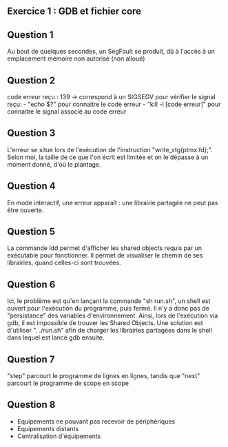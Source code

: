 Exercice 1 : GDB et fichier core
---------------------------------


## Question 1

Au bout de quelques secondes, un SegFault se produit, dû à l'accès à un emplacement mémoire non autorisé (non alloué)


## Question 2

code erreur reçu : 139 -> correspond à un SIGSEGV
pour vérifier le signal reçu:
    - "echo $?" pour connaitre le code erreur
    - "kill -l [code erreur]" pour connaitre le signal associé au code erreur


## Question 3

L'erreur se situe lors de l'exécution de l'instruction "write_vtg(ptmx.fd);". Selon moi, la taille de ce que l'on écrit est limitée et on le dépasse à un moment donné, d'où le plantage.


## Question 4

En mode interactif, une erreur apparaît : une librairie partagée ne peut pas être ouverte.


## Question 5

La commande ldd permet d'afficher les shared objects requis par un exécutable pour fonctionner. Il permet de visualiser le chemin de ses librairies, quand celles-ci sont trouvées.


## Question 6

Ici, le problème est qu'en lançant la commande "sh run.sh", un shell est ouvert pour l'exécution du programme, puis fermé. Il n'y a donc pas de "persistance" des variables d'environnement. Ainsi, lors de l'exécution via gdb, il est impossible de trouver les Shared Objects.
Une solution est d'utiliser ". ./run.sh" afin de charger les librairies partagées dans le shell dans lequel est lancé gdb ensuite.


## Question 7

"step" parcourt le programme de lignes en lignes, tandis que "next" parcourt le programme de scope en scope


## Question 8

- Equipements ne pouvant pas recevoir de périphériques
- Equipements distants
- Centralisation d'équipements






